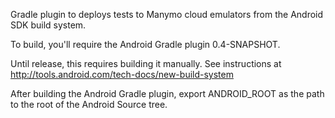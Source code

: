 Gradle plugin to deploys tests to Manymo cloud emulators from the Android SDK build system.

To build, you'll require the Android Gradle plugin 0.4-SNAPSHOT.

Until release, this requires building it manually.
See instructions at http://tools.android.com/tech-docs/new-build-system

After building the Android Gradle plugin, export ANDROID_ROOT as the path to the root of the Android Source tree.
